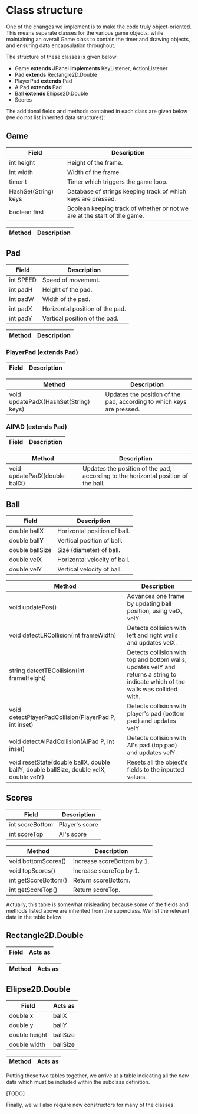 # Class structure

One of the changes we implement is to make the code truly object-oriented. This means separate classes for the various game objects, while maintaining an overall Game class to contain the timer and drawing objects, and ensuring data encapsulation throughout.

The structure of these classes is given below:

* Game **extends** JPanel **implements** KeyListener, ActionListener
* Pad **extends** Rectangle2D.Double
* PlayerPad **extends** Pad
* AIPad **extends** Pad
* Ball **extends** Ellipse2D.Double
* Scores

The additional fields and methods contained in each class are given below (we do not list inherited data structures):

## Game
| **Field** | **Description** |
| --- | --- |
|int height | Height of the frame. |
|int width | Width of the frame. |
|timer t | Timer which triggers the game loop. |
|HashSet(String) keys | Database of strings keeping track of which keys are pressed. |
|boolean first | Boolean keeping track of whether or not we are at the start of the game.|

| **Method** | **Description** |
| --- | --- |

## Pad
| **Field** | **Description** |
| --- | ---|
| int SPEED | Speed of movement. |
| int padH | Height of the pad. |
| int padW | Width of the pad. |
| int padX | Horizontal position of the pad. |
| int padY | Vertical position of the pad. |

| **Method** | **Description** |
| --- | --- |

### PlayerPad (extends Pad)
| **Field** | **Description** |
| --- | --- |

| **Method** | **Description** |
| --- | --- |
| void updatePadX(HashSet(String) keys) | Updates the position of the pad, according to which keys are pressed.|

### AIPAD (extends Pad)
| **Field** | **Description** |
| --- | --- |

| **Method** | **Description** |
| --- | --- |
| void updatePadX(double ballX) | Updates the position of the pad, according to the horizontal position of the ball.|

## Ball
| **Field** | **Description** |
| --- | --- |
| double ballX | Horizontal position of ball. |
| double ballY | Vertical position of ball. |
| double ballSize | Size (diameter) of ball. |
| double velX | Horizontal velocity of ball. |
| double velY | Vertical velocity of ball. |

| **Method** | **Description** |
| --- | --- |
| void updatePos() | Advances one frame by updating ball position, using velX, velY. |
| void detectLRCollision(int frameWidth) | Detects collision with left and right walls and updates velX. |
| string detectTBCollision(int frameHeight) | Detects collision with top and bottom walls, updates velY and returns a string to indicate which of the walls was collided with. |
| void detectPlayerPadCollision(PlayerPad P, int inset) | Detects collision with player's pad (bottom pad) and updates velY. |
| void detectAIPadCollision(AIPad P, int inset) | Detects collision with AI's pad (top pad) and updates velY. |
| void resetState(double ballX, double ballY, double ballSize, double velX, double velY) | Resets all the object's fields to the inputted values. |

## Scores
| **Field** | **Description** |
| --- | --- |
| int scoreBottom | Player's score |
| int scoreTop | AI's score |

| **Method** | **Description** |
| --- | --- |
| void bottomScores() | Increase scoreBottom by 1. |
| void topScores() | Increase scoreTop by 1. |
| int getScoreBottom() | Return scoreBottom. |
| int getScoreTop() | Return scoreTop. |

Actually, this table is somewhat misleading because some of the fields and methods listed above are inherited from the superclass. We list the relevant data in the table below:

## Rectangle2D.Double
| **Field** | **Acts as** |
| --- | --- |

| **Method** | **Acts as** |
| --- | --- |

## Ellipse2D.Double
| **Field** | **Acts as** |
| --- | --- |
| double x | ballX |
| double y | ballY |
| double height | ballSize |
| double width | ballSize |

| **Method** | **Acts as** |
| --- | --- |

Putting these two tables together, we arrive at a table indicating all the *new* data which must be included within the subclass definition.

[TODO]

Finally, we will also require new constructors for many of the classes.
